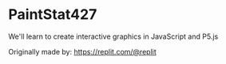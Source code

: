 # PaintStat427
We'll learn to create interactive graphics in JavaScript and P5.js


Originally made by: https://replit.com/@replit

